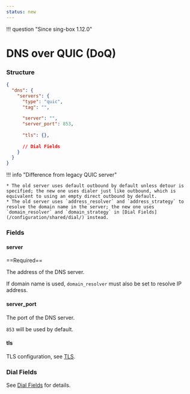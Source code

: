 ```yaml
---
status: new
---
```


!!! question "Since sing-box 1.12.0"

# DNS over QUIC (DoQ)

### Structure

```json
{
  "dns": {
    "servers": {
      "type": "quic",
      "tag": "",
      
      "server": "",
      "server_port": 853,
      
      "tls": {},
      
      // Dial Fields
    }
  }
}
```

!!! info "Difference from legacy QUIC server"

    * The old server uses default outbound by default unless detour is specified; the new one uses dialer just like outbound, which is equivalent to using an empty direct outbound by default.
    * The old server uses `address_resolver` and `address_strategy` to resolve the domain name in the server; the new one uses `domain_resolver` and `domain_strategy` in [Dial Fields](/configuration/shared/dial/) instead.

### Fields

#### server

==Required==

The address of the DNS server.

If domain name is used, `domain_resolver` must also be set to resolve IP address.

#### server_port

The port of the DNS server.

`853` will be used by default.

#### tls

TLS configuration, see [TLS](/configuration/shared/tls/#outbound).

### Dial Fields

See [Dial Fields](/configuration/shared/dial/) for details.
